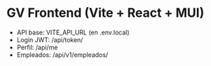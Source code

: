 # GV Frontend (Vite + React + MUI)
- API base: VITE_API_URL (en .env.local)
- Login JWT: /api/token/
- Perfil: /api/me
- Empleados: /api/v1/empleados/
